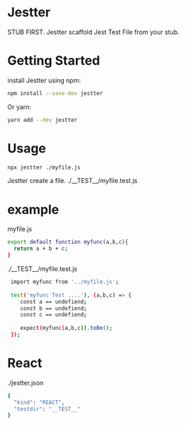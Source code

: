 # Jestter
STUB FIRST. Jestter scaffold Jest Test File from your stub.

# Getting Started
install Jestter using npm:
```bash
npm install --save-dev jestter
```
Or yarn:
```bash
yarn add --dev jestter
```

# Usage
```bash
npx jestter ./myfile.js
```
Jestter create a file.
  ./\_\_TEST\_\_/myfile.test.js

# example
myfile.js
```bash
export default function myfunc(a,b,c){
  return a + b + c;
}
```

./\_\_TEST\_\_/myfile.test.js
```bash
 import myfunc from '../myfile.js';
 
 test('myfunc Test ....'), (a,b,c) => {
    const a == undefiend;
    const b == undefiend;
    const c == undefiend;
    
    expect(myfunc(a,b,c)).toBe();
 });
```

# React
./jestter.json
```bash
{
  "kind": "REACT",
  "testdir": "__TEST__"
}
```
